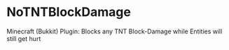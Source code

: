 NoTNTBlockDamage
================

Minecraft (Bukkit) Plugin: Blocks any TNT Block-Damage while Entities will still get hurt
